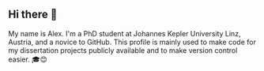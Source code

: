 ## Hi there 👋

My name is Alex. I'm a PhD student at Johannes Kepler University Linz, Austria, and a novice to GitHub. This profile is mainly used to make code for my dissertation projects publicly available and to make version control easier. 🎓😊



<!--
**stadlex/stadlex** is a ✨ _special_ ✨ repository because its `README.md` (this file) appears on your GitHub profile.

Here are some ideas to get you started:

- 🔭 I’m currently working on ...
- 🌱 I’m currently learning ...
- 👯 I’m looking to collaborate on ...
- 🤔 I’m looking for help with ...
- 💬 Ask me about ...
- 📫 How to reach me: ...
- 😄 Pronouns: ...
- ⚡ Fun fact: ...
-->
